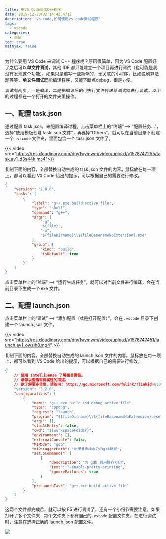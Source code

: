 ```yaml
---
title: 用VS Code调试C++程序
date: 2019-12-23T02:14:42.471Z
description: 'vs code,如何使用vs code调试程序'
tags:
  - vscode
categories:
  - 杂记
toc: true
mathjax: false
---
```

为什么要用 VS Code 来调试 C++ 程序呢？原因很简单，因为 VS Code 配置好了之后可以**单文件调试**，其他 IDE 都只能建立一个项目再进行调试（也可能是我没有发现这个功能）。如果只是编写一些简单的、无关联的小程序，比如说刷算法题等等，**单文件调试**既能编译程序，又能下断点debug，很是方便。

调试有两步，一是编译，二是把编译后的可执行文件传递给调试器进行调试。以下的过程都在一个打开的文件夹里操作。

## 一、配置 task.json

通过配置 task.json，来配置编译过程。点击菜单栏上的“终端” --> “配置任务...”，选择“使用模板创建 task.json 文件”，再选择“Others”，就可以在当前目录下创建一个 `.vscode` 文件夹，里面包含一个 task.json 文件了。

{{< video src="https://res.cloudinary.com/dny1wymwm/video/upload/v1578747255/task.av1_d3s44k.mp4">}}

复制下面的内容，全部替换自动生成的 task.json 文件的内容。鼠标放在每一项上，都可以看到 VS Code 给出的提示，可以根据自己的需要进行修改。

```json
{
    "version": "2.0.0",
    "tasks": [
        {
            "label": "g++.exe build active file",
            "type": "shell",
            "command": "g++",
            "args": [
                "-g",
                "${file}",
                "-o",
                "${fileDirname}\\${fileBasenameNoExtension}.exe"
            ],
            "group": {
                "kind": "build",
                "isDefault": true
            }
        }  
    ]
}
```

点击菜单栏上的“终端” --> “运行生成任务”，就可以对当前文件进行编译，会在当前目录下生成一个 exe 文件。

## 二、配置 launch.json

点击菜单栏上的“调试” --> “添加配置（或是打开配置）”，会在 `.vscode` 目录下创建一个 launch.json 文件。

{{< video src="https://res.cloudinary.com/dny1wymwm/video/upload/v1578747451/launch.av1_owzih8.mp4" >}}

复制下面的内容，全部替换自动生成的 launch.json 文件的内容。鼠标放在每一项上，都可以看到 VS Code 给出的提示，可以根据自己的需要进行修改。

```json
{
    // 使用 IntelliSense 了解相关属性。 
    // 悬停以查看现有属性的描述。
    // 欲了解更多信息，请访问: https://go.microsoft.com/fwlink/?linkid=830387
    "version": "0.2.0",
    "configurations": [
        {
            "name": "g++.exe build and debug active file",
            "type": "cppdbg",
            "request": "launch",
            "program": "${fileDirname}\\${fileBasenameNoExtension}.exe",
            "args": [],
            "stopAtEntry": false,
            "cwd": "${workspaceFolder}",
            "environment": [],
            "externalConsole": false,
            "MIMode": "gdb",
            "miDebuggerPath": "这里替换成自己的gdb路径",
            "setupCommands": [
                {
                    "description": "为 gdb 启用整齐打印",
                    "text": "-enable-pretty-printing",
                    "ignoreFailures": true
                }
            ],
            "preLaunchTask": "g++.exe build active file"
        }
    ]
}
```

这两个文件都完成后，就可以按 F5 进行调试了。还有一个小细节需要注意，如果打开了多个文件夹，每个文件夹下都有自己的`.vscode` 配置文件夹，在进行调试时，注意在选择正确的 launch.json 配置文件。

![](https://res.cloudinary.com/dny1wymwm/image/upload/v1577067126/choose_json_m4xkx8.png)
